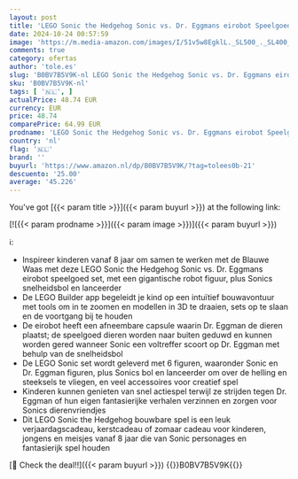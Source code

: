```yaml
---
layout: post
title: 'LEGO Sonic the Hedgehog Sonic vs. Dr. Eggmans eirobot Speelgoed voor Kinderen met Sonics Snelheidsbol en 6 Figuren  Rollenspel Cadeau voor Jongens en Meisjes vanaf 8 Jaar 76993'
date: 2024-10-24 00:57:59
image: 'https://m.media-amazon.com/images/I/51v5w8EgklL._SL500_._SL400_.jpg'
comments: true
category: ofertas
author: 'tole.es'
slug: 'B0BV7B5V9K-nl LEGO Sonic the Hedgehog Sonic vs. Dr. Eggmans eirobot...'
sku: 'B0BV7B5V9K-nl'
tags: [ '🇳🇱', ]
actualPrice: 48.74 EUR
currency: EUR
price: 48.74
comparePrice: 64.99 EUR
prodname: 'LEGO Sonic the Hedgehog Sonic vs. Dr. Eggmans eirobot Speelgoed voor Kinderen met Sonics Snelheidsbol en 6 Figuren  Rollenspel Cadeau voor Jongens en Meisjes vanaf 8 Jaar 76993'
country: 'nl'
flag: '🇳🇱'
brand: ''
buyurl: 'https://www.amazon.nl/dp/B0BV7B5V9K/?tag=tolees0b-21'
descuento: '25.00'
average: '45.226'
---
```


You've got [{{< param title >}}]({{< param buyurl >}}) at the following link:

[![{{< param prodname >}}]({{< param image >}})]({{< param buyurl >}})

ℹ️:

- Inspireer kinderen vanaf 8 jaar om samen te werken met de Blauwe Waas met deze LEGO Sonic the Hedgehog Sonic vs. Dr. Eggmans eirobot speelgoed set, met een gigantische robot figuur, plus Sonics snelheidsbol en lanceerder
- De LEGO Builder app begeleidt je kind op een intuïtief bouwavontuur met tools om in te zoomen en modellen in 3D te draaien, sets op te slaan en de voortgang bij te houden
- De eirobot heeft een afneembare capsule waarin Dr. Eggman de dieren plaatst; de speelgoed dieren worden naar buiten geduwd en kunnen worden gered wanneer Sonic een voltreffer scoort op Dr. Eggman met behulp van de snelheidsbol
- De LEGO Sonic set wordt geleverd met 6 figuren, waaronder Sonic en Dr. Eggman figuren, plus Sonics bol en lanceerder om over de helling en steeksels te vliegen, en veel accessoires voor creatief spel
- Kinderen kunnen genieten van snel actiespel terwijl ze strijden tegen Dr. Eggman of hun eigen fantasierijke verhalen verzinnen en zorgen voor Sonics dierenvriendjes
- Dit LEGO Sonic the Hedgehog bouwbare spel is een leuk verjaardagscadeau, kerstcadeau of zomaar cadeau voor kinderen, jongens en meisjes vanaf 8 jaar die van Sonic personages en fantasierijk spel houden

[🛒 Check the deal!!]({{< param buyurl >}})
{{<world>}}B0BV7B5V9K{{</world>}}
